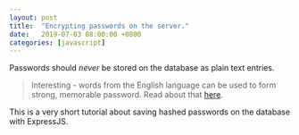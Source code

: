 ```yaml
---
layout: post
title:  "Encrypting passwords on the server."
date:   2019-07-03 08:00:00 +0800
categories: [javascript]
---
```


Passwords should _never_ be stored on the database as plain text entries.

> Interesting - words from the English language can be used to form strong, memorable password. Read about that [here]().

This is a very short tutorial about saving hashed passwords on the database with ExpressJS.